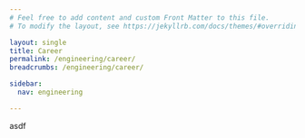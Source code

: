 ```yaml
---
# Feel free to add content and custom Front Matter to this file.
# To modify the layout, see https://jekyllrb.com/docs/themes/#overriding-theme-defaults

layout: single
title: Career
permalink: /engineering/career/
breadcrumbs: /engineering/career/

sidebar:
  nav: engineering

---
```


asdf